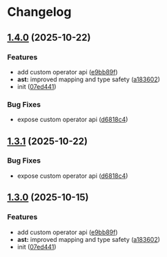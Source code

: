 # Changelog

## [1.4.0](https://github.com/OGS-GmbH/rsql/compare/v1.3.1...v1.4.0) (2025-10-22)


### Features

* add custom operator api ([e9bb89f](https://github.com/OGS-GmbH/rsql/commit/e9bb89f14fd1c7f9b394f68ac0a548129dcd8b87))
* **ast:** improved mapping and type safety ([a183602](https://github.com/OGS-GmbH/rsql/commit/a183602e9b4eecb84f0f3fa647576d6e1d27c687))
* init ([07ed441](https://github.com/OGS-GmbH/rsql/commit/07ed4417cbb0382fece41ba6db2b8707150504fd))


### Bug Fixes

* expose custom operator api ([d6818c4](https://github.com/OGS-GmbH/rsql/commit/d6818c4e0839a6ce403c1dc3cd62603871b81ec3))

## [1.3.1](https://github.com/OGS-GmbH/rsql/compare/v1.3.0...v1.3.1) (2025-10-22)


### Bug Fixes

* expose custom operator api ([d6818c4](https://github.com/OGS-GmbH/rsql/commit/d6818c4e0839a6ce403c1dc3cd62603871b81ec3))

## [1.3.0](https://github.com/OGS-GmbH/rsql/compare/v1.2.3...v1.3.0) (2025-10-15)


### Features

* add custom operator api ([e9bb89f](https://github.com/OGS-GmbH/rsql/commit/e9bb89f14fd1c7f9b394f68ac0a548129dcd8b87))
* **ast:** improved mapping and type safety ([a183602](https://github.com/OGS-GmbH/rsql/commit/a183602e9b4eecb84f0f3fa647576d6e1d27c687))
* init ([07ed441](https://github.com/OGS-GmbH/rsql/commit/07ed4417cbb0382fece41ba6db2b8707150504fd))
